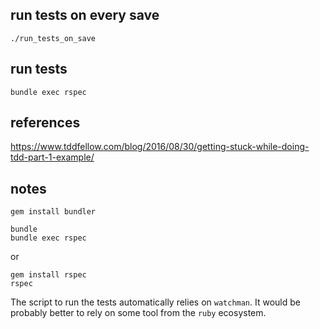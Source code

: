 ## run tests on every save
`./run_tests_on_save`

## run tests
`bundle exec rspec`

## references
https://www.tddfellow.com/blog/2016/08/30/getting-stuck-while-doing-tdd-part-1-example/

## notes

`gem install bundler`

```
bundle
bundle exec rspec
```

or 

```
gem install rspec
rspec
```

The script to run the tests automatically relies on `watchman`. It would be probably better to rely on some tool from the `ruby` ecosystem.
